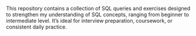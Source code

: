 This repository contains a collection of SQL queries and exercises designed to strengthen my understanding of SQL concepts, ranging from beginner to intermediate level. It’s ideal for interview preparation, coursework, or consistent daily practice.
